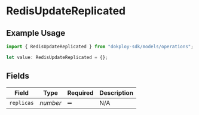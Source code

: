 # RedisUpdateReplicated

## Example Usage

```typescript
import { RedisUpdateReplicated } from "dokploy-sdk/models/operations";

let value: RedisUpdateReplicated = {};
```

## Fields

| Field              | Type               | Required           | Description        |
| ------------------ | ------------------ | ------------------ | ------------------ |
| `replicas`         | *number*           | :heavy_minus_sign: | N/A                |